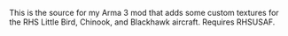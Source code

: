This is the source for my Arma 3 mod that adds some custom textures for the RHS Little Bird, Chinook, and Blackhawk aircraft.
Requires RHSUSAF.

